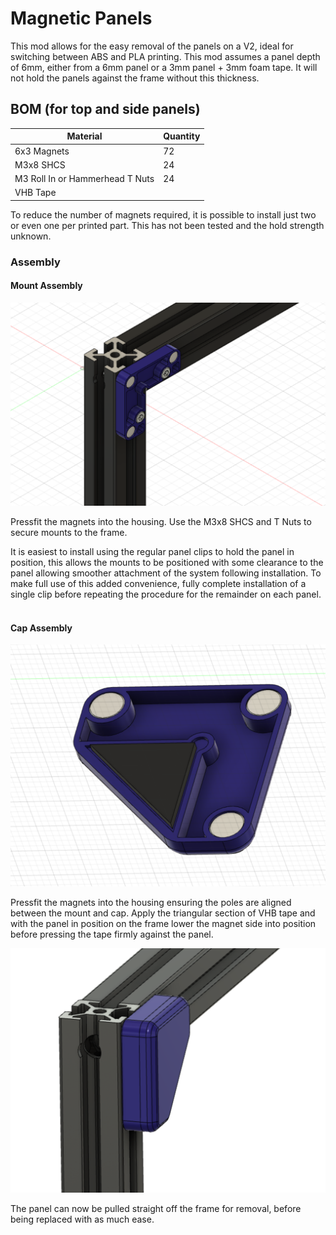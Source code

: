 # Magnetic Panels

This mod allows for the easy removal of the panels on a V2, ideal for switching between ABS and PLA printing. This mod assumes a panel depth of 6mm, either from a 6mm panel or a 3mm panel + 3mm foam tape. It will not hold the panels against the frame without this thickness. 

## BOM (for top and side panels)

   | Material | Quantity |
   |----------|----------|
   | 6x3 Magnets | 72 |
   | M3x8 SHCS | 24 |
   | M3 Roll In or Hammerhead T Nuts | 24|
   | VHB Tape | |   
  
  
To reduce the number of magnets required, it is possible to install just two or even one per printed part. This has not been tested and the hold strength unknown.

### Assembly

#### Mount Assembly 

![Magnetic Mount Assembly](./IMAGES/Mount_Assembly.png)

Pressfit the magnets into the housing. Use the M3x8 SHCS and T Nuts to secure mounts to the frame. 

It is easiest to install using the regular panel clips to hold the panel in position, this allows the mounts to be positioned with some clearance to the panel allowing smoother attachment of the system following installation. To make full use of this added convenience, fully complete installation of a single clip before repeating the procedure for the remainder on each panel.  
<br>

#### Cap Assembly

![Magnetic Cap Assembly](./IMAGES/Cap_Assembly.png)

Pressfit the magnets into the housing ensuring the poles are aligned between the mount and cap. Apply the triangular section of VHB tape and with the panel in position on the frame lower the magnet side into position before pressing the tape firmly against the panel. 
<br>

![Magnetic Mount Assembly](./IMAGES/Final_Assembly.png)

The panel can now be pulled straight off the frame for removal, before being replaced with as much ease. 
